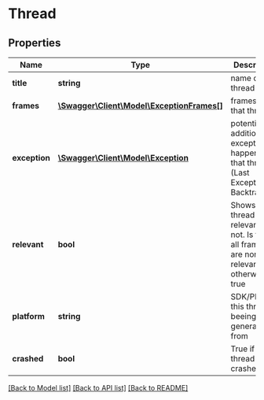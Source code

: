 # Thread

## Properties
Name | Type | Description | Notes
------------ | ------------- | ------------- | -------------
**title** | **string** | name of the thread | 
**frames** | [**\Swagger\Client\Model\ExceptionFrames[]**](ExceptionFrames.md) | frames of that thread | 
**exception** | [**\Swagger\Client\Model\Exception**](Exception.md) | potential additional exception happened in that thread (Last Exception Backtrace) | [optional] 
**relevant** | **bool** | Shows if a thread is relevant or not. Is false if all frames are non relevant, otherwise true | [optional] 
**platform** | **string** | SDK/Platform this thread is beeing generated from | [optional] 
**crashed** | **bool** | True if this thread crashed | [optional] 

[[Back to Model list]](../README.md#documentation-for-models) [[Back to API list]](../README.md#documentation-for-api-endpoints) [[Back to README]](../README.md)


